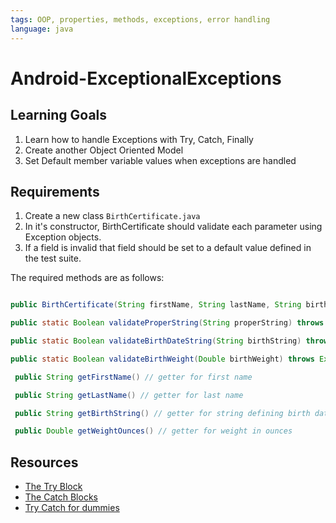 ```yaml
---
tags: OOP, properties, methods, exceptions, error handling
language: java
---
```


Android-ExceptionalExceptions
=============================

## Learning Goals
  1. Learn how to handle Exceptions with Try, Catch, Finally
  2. Create another Object Oriented Model 
  3. Set Default member variable values when exceptions are handled

## Requirements
  1. Create a new class `BirthCertificate.java`
  2. In it's constructor, BirthCertificate should validate each parameter using Exception objects.  
  3. If a field is invalid that field should be set to a default value defined in the test suite.  

  The required methods are as follows: 

  ```java
  
  public BirthCertificate(String firstName, String lastName, String birthString, Double weightOunces)

  public static Boolean validateProperString(String properString) throws Exception // see test spec 

  public static Boolean validateBirthDateString(String birthString) throws Exception // see test spec

  public static Boolean validateBirthWeight(Double birthWeight) throws Exception // see test spec

   public String getFirstName() // getter for first name 

   public String getLastName() // getter for last name 

   public String getBirthString() // getter for string defining birth date as a string ex. July 4th 1987 would be "07041987"

   public Double getWeightOunces() // getter for weight in ounces 

  ```

  ## Resources 

  - [The Try Block](http://docs.oracle.com/javase/tutorial/essential/exceptions/try.html)
  - [The Catch Blocks](http://docs.oracle.com/javase/tutorial/essential/exceptions/catch.html)
  - [Try Catch for dummies](http://www.dummies.com/how-to/content/try-statements-in-java.html)
